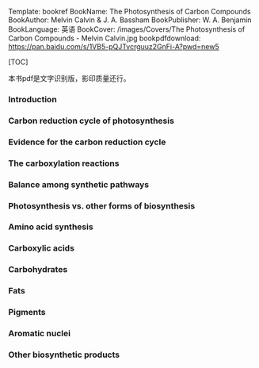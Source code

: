 Template: bookref
BookName: The Photosynthesis of Carbon Compounds
BookAuthor: Melvin Calvin & J. A. Bassham
BookPublisher: W. A. Benjamin
BookLanguage: 英语
BookCover: /images/Covers/The Photosynthesis of Carbon Compounds - Melvin Calvin.jpg
bookpdfdownload: https://pan.baidu.com/s/1VB5-pQJTvcrguuz2GnFi-A?pwd=new5 


[TOC]

本书pdf是文字识别版，影印质量还行。


### Introduction

### Carbon reduction cycle of photosynthesis

### Evidence for the carbon reduction cycle

### The carboxylation reactions

### Balance among synthetic pathways

### Photosynthesis vs. other forms of biosynthesis

### Amino acid synthesis

### Carboxylic acids

### Carbohydrates

### Fats

### Pigments

### Aromatic nuclei

### Other biosynthetic products

